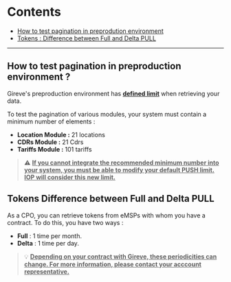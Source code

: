 # Contents

* [How to test pagination in preprodution environment](#how-to-test-pagination-in-preproduction-environment-?)
* [Tokens : Difference between Full and Delta PULL](#tokens-difference-between-full-and-delta-pull)
 
*** 


## How to test pagination in preproduction environment ?

Gireve's preproduction environment has **<ins>defined limit</ins>** when retrieving your data.

To test the pagination of various modules, your system must contain a minimum number of elements : 

- **Location Module :** 21 locations
- **CDRs Module :** 21 Cdrs
- **Tariffs Module :** 101 tariffs

> :warning: **<ins>If you cannot integrate the recommended minimum number into your system, you must be able to modify your default PUSH limit.
IOP will consider this new limit.</ins>**


## Tokens Difference between Full and Delta PULL

As a CPO, you can retrieve tokens from eMSPs with whom you have a contract.
To do this, you have two ways :

- **Full** : 1 time per month.
- **Delta** : 1 time per day. 

> :bulb: **<ins>Depending on your contract with Gireve, these periodicities can change. For more information, please contact your acccount representative.</ins>**
